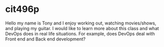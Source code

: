 # cit496p
Hello my name is Tony and I enjoy working out, watching movies/shows, and playing my guitar.
I would like to learn more about this class and what DevOps does in real life situations.
For example, does DevOps deal with Front end and Back end development?
